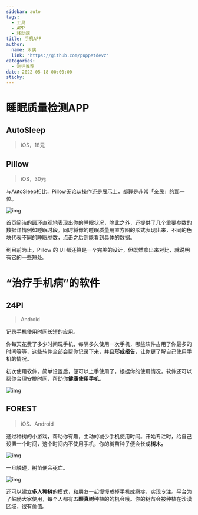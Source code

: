 ```yaml
---
sidebar: auto
tags:
  - 工具
  - APP
  - 移动端
title: 手机APP
author:
  name: 木偶
  link: 'https://github.com/puppetdevz'
categories:
  - 测评推荐
date: 2022-05-18 00:00:00
sticky:
---
```


# 睡眠质量检测APP

## AutoSleep

> iOS，18元



## Pillow

> iOS，30元

与AutoSleep相比，Pillow无论从操作还是展示上，都算是非常「亲民」的那一位。

![img](https://oss.puppetdev.top/image/note/01f18fd0ce1ded402b12777a8630fa92.png)

首页简洁的圆环直观地表现出你的睡眠状况，除此之外，还提供了几个重要参数的数据详情例如睡眠时段。同时将你的睡眠质量用直方图的形式表现出来，不同的色块代表不同的睡眠参数，点击之后则能看到具体的数据。

到目前为止，Pillow 的 UI 都还算是一个完美的设计，但既然拿出来对比，就说明有它的一些短处。

# “治疗手机病”的软件

## 24PI

> Android

记录手机使用时间长短的应用。

你每天花费了多少时间玩手机，每隔多久使用一次手机，哪些软件占用了你最多的时间等等，这些软件全部会帮你记录下来，并且**形成报告**，让你更了解自己使用手机的情况。

初次使用软件，简单设置后，便可以上手使用了，根据你的使用情况，软件还可以帮你合理安排时间，帮助你**健康使用手机**。

![img](https://oss.puppetdev.top/image/note/01f18fd0ce1ded402b12777a8630fa92.png)

## FOREST

> iOS、Android

通过种树的小游戏，帮助你有趣，主动的减少手机使用时间。开始专注时，给自己设置一个时间，这个时间内不使用手机，你的树苗种子便会长成**树木。**

![img](https://oss.puppetdev.top/image/note/01f18fd0ce1ded402b12777a8630fa92.png)

一旦触碰，树苗便会死亡。

![img](https://oss.puppetdev.top/image/note/01f18fd0ce1ded402b12777a8630fa92.png)

还可以建立**多人种树**的模式，和朋友一起慢慢戒掉手机成瘾症，实现专注。平台为了鼓励大家使用，每个人都有**五颗真树**种植的的机会哦。你的树苗会被种植在沙漠区域，很有价值。